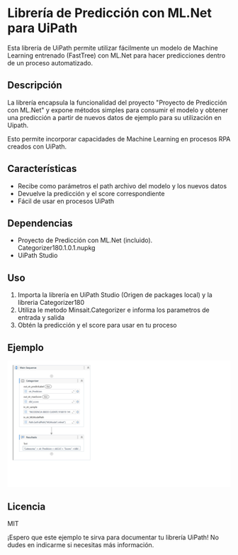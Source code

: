 # Librería de Predicción con ML.Net para UiPath

Esta librería de UiPath permite utilizar fácilmente un modelo de Machine Learning entrenado (FastTree) con ML.Net para hacer predicciones dentro de un proceso automatizado. 

## Descripción

La librería encapsula la funcionalidad del proyecto "Proyecto de Predicción con ML.Net" y expone métodos simples para consumir el modelo y obtener una predicción a partir de nuevos datos de ejemplo para su utilización en Uipath. 

Esto permite incorporar capacidades de Machine Learning en procesos RPA creados con UiPath.

## Características

- Recibe como parámetros el path archivo del modelo y los nuevos datos
- Devuelve la predicción y el score correspondiente
- Fácil de usar en procesos UiPath

## Dependencias

- Proyecto de Predicción con ML.Net (incluido). Categorizer180.1.0.1.nupkg
- UiPath Studio

## Uso

1. Importa la librería en UiPath Studio (Origen de packages local) y la libreria Categorizer180
2. Utiliza le metodo Minsait.Categorizer e informa los parametros de entrada y salida
3. Obtén la predicción y el score para usar en tu proceso

## Ejemplo

![Descripción de la imagen](/ejemplo1.png)

## Licencia

MIT

¡Espero que este ejemplo te sirva para documentar tu librería UiPath! No dudes en indicarme si necesitas más información.